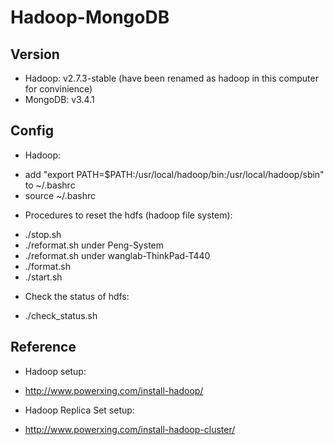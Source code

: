 # Hadoop-MongoDB

## Version

* Hadoop: v2.7.3-stable (have been renamed as hadoop in this computer for convinience)
* MongoDB: v3.4.1

## Config

* Hadoop: 
 - add "export PATH=$PATH:/usr/local/hadoop/bin:/usr/local/hadoop/sbin" to ~/.bashrc
 - source ~/.bashrc

* Procedures to reset the hdfs (hadoop file system):
 - ./stop.sh
 - ./reformat.sh under Peng-System
 - ./reformat.sh under wanglab-ThinkPad-T440
 - ./format.sh
 - ./start.sh

* Check the status of hdfs:
 - ./check_status.sh

## Reference

* Hadoop setup: 
 - http://www.powerxing.com/install-hadoop/
* Hadoop Replica Set setup: 
 - http://www.powerxing.com/install-hadoop-cluster/